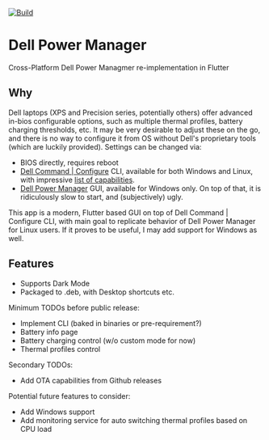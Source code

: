 [![Build](https://github.com/alexVinarskis/dell-powermanager/actions/workflows/build.yml/badge.svg?branch=master)](https://github.com/alexVinarskis/dell-powermanager/actions/workflows/build.yml)

# Dell Power Manager
Cross-Platform Dell Power Managmer re-implementation in Flutter

## Why
Dell laptops (XPS and Precision series, potentially others) offer advanced in-bios configurable options, such as multiple thermal profiles, battery charging thresholds, etc. It may be very desirable to adjust these on the go, and there is no way to configure it from OS without Dell's proprietary tools (which are luckily provided). Settings can be changed via:
* BIOS directly, requires reboot
* [Dell Command | Configure](https://www.dell.com/support/kbdoc/en-us/000178000/dell-command-configure) CLI, available for both Windows and Linux, with impressive [list of capabilities](https://dl.dell.com/topicspdf/command-configure_reference-guide4_en-us.pdf).
* [Dell Power Manager](https://www.dell.com/support/contents/en-au/article/product-support/self-support-knowledgebase/software-and-downloads/dell-power-manager) GUI, available for Windows only. On top of that, it is ridiculously slow to start, and (subjectively) ugly.

This app is a modern, Flutter based GUI on top of Dell Command | Configure CLI, with main goal to replicate behavior of Dell Power Manager for Linux users. If it proves to be useful, I may add support for Windows as well.

## Features
* Supports Dark Mode
* Packaged to .deb, with Desktop shortcuts etc.

Minimum TODOs before public release:
* Implement CLI (baked in binaries or pre-requirement?)
* Battery info page
* Battery charging control (w/o custom mode for now)
* Thermal profiles control

Secondary TODOs:
* Add OTA capabilities from Github releases

Potential future features to consider:
* Add Windows support
* Add monitoring service for auto switching thermal profiles based on CPU load
